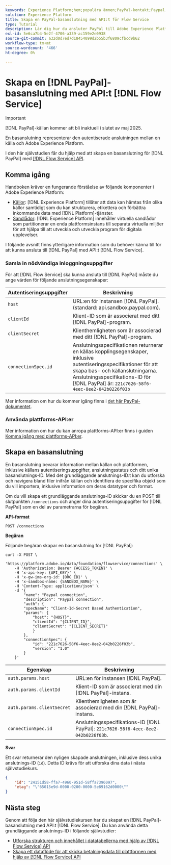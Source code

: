 ```yaml
---
keywords: Experience Platform;hem;populära ämnen;PayPal-kontakt;Paypal;Paypal
solution: Experience Platform
title: Skapa en PayPal-basanslutning med API:t för Flow Service
type: Tutorial
description: Lär dig hur du ansluter PayPal till Adobe Experience Platform med API:t för Flow Service.
exl-id: 5e6ca7b4-5e2f-4706-a339-ac159e2e0938
source-git-commit: a32d0d7ed7d18454099d2b55b3f6809cfbcd9b62
workflow-type: tm+mt
source-wordcount: '466'
ht-degree: 0%

---
```


# Skapa en [!DNL PayPal]-basanslutning med API:t [!DNL Flow Service]

>[!IMPORTANT]
>
>[!DNL PayPal]-källan kommer att bli inaktuell i slutet av maj 2025.

En basanslutning representerar den autentiserade anslutningen mellan en källa och Adobe Experience Platform.

I den här självstudien får du hjälp med att skapa en basanslutning för [!DNL PayPal] med [[!DNL Flow Service] API](https://www.adobe.io/experience-platform-apis/references/flow-service/).

## Komma igång

Handboken kräver en fungerande förståelse av följande komponenter i Adobe Experience Platform:

* [Källor](../../../../home.md): [!DNL Experience Platform] tillåter att data kan hämtas från olika källor samtidigt som du kan strukturera, etikettera och förbättra inkommande data med [!DNL Platform]-tjänster.
* [Sandlådor](../../../../../sandboxes/home.md): [!DNL Experience Platform] innehåller virtuella sandlådor som partitionerar en enda plattformsinstans till separata virtuella miljöer för att hjälpa till att utveckla och utveckla program för digitala upplevelser.

I följande avsnitt finns ytterligare information som du behöver känna till för att kunna ansluta till [!DNL PayPal] med API:t [!DNL Flow Service].

### Samla in nödvändiga inloggningsuppgifter

För att [!DNL Flow Service] ska kunna ansluta till [!DNL PayPal] måste du ange värden för följande anslutningsegenskaper:

| Autentiseringsuppgifter | Beskrivning |
| ---------- | ----------- |
| `host` | URL:en för instansen [!DNL PayPal]. (standard: api.sandbox.paypal.com). |
| `clientId` | Klient-ID som är associerat med ditt [!DNL PayPal]-program. |
| `clientSecret` | Klienthemligheten som är associerad med ditt [!DNL PayPal]-program. |
| `connectionSpec.id` | Anslutningsspecifikationen returnerar en källas kopplingsegenskaper, inklusive autentiseringsspecifikationer för att skapa bas- och källanslutningarna. Anslutningsspecifikations-ID för [!DNL PayPal] är: `221c7626-58f6-4eec-8ee2-042b0226f03b` |

Mer information om hur du kommer igång finns i [det här PayPal-dokumentet](https://developer.paypal.com/docs/api/overview/#get-credentials).

### Använda plattforms-API:er

Mer information om hur du kan anropa plattforms-API:er finns i guiden [Komma igång med plattforms-API:er](../../../../../landing/api-guide.md).

## Skapa en basanslutning

En basanslutning bevarar information mellan källan och plattformen, inklusive källans autentiseringsuppgifter, anslutningsstatus och ditt unika basanslutnings-ID. Med det grundläggande anslutnings-ID:t kan du utforska och navigera bland filer inifrån källan och identifiera de specifika objekt som du vill importera, inklusive information om deras datatyper och format.

Om du vill skapa ett grundläggande anslutnings-ID skickar du en POST till slutpunkten `/connections` och anger dina autentiseringsuppgifter för [!DNL PayPal] som en del av parametrarna för begäran.

**API-format**

```http
POST /connections
```

**Begäran**

Följande begäran skapar en basanslutning för [!DNL PayPal]:

```shell
curl -X POST \
    'https://platform.adobe.io/data/foundation/flowservice/connections' \
    -H 'Authorization: Bearer {ACCESS_TOKEN}' \
    -H 'x-api-key: {API_KEY}' \
    -H 'x-gw-ims-org-id: {ORG_ID}' \
    -H 'x-sandbox-name: {SANDBOX_NAME}' \
    -H 'Content-Type: application/json' \
    -d '{
        "name": "Paypal connection",
        "description": "Paypal connection",
        "auth": {
        "specName": "Client-Id-Secret Based Authentication",
        "params": {
            "host": "{HOST}",
            "clientId": "{CLIENT_ID}",
            "clientSecret": "{CLIENT_SECRET}"
            }
        },
        "connectionSpec": {
            "id": "221c7626-58f6-4eec-8ee2-042b0226f03b",
            "version": "1.0"
        }
    }'
```

| Egenskap | Beskrivning |
| --------- | ----------- |
| `auth.params.host` | URL:en för instansen [!DNL PayPal]. |
| `auth.params.clientId` | Klient-ID som är associerat med din [!DNL PayPal]-instans. |
| `auth.params.clientSecret` | Klienthemligheten som är associerad med din [!DNL PayPal]-instans. |
| `connectionSpec.id` | Anslutningsspecifikations-ID [!DNL PayPal]: `221c7626-58f6-4eec-8ee2-042b0226f03b`. |

**Svar**

Ett svar returnerar den nyligen skapade anslutningen, inklusive dess unika anslutnings-ID (`id`). Detta ID krävs för att utforska dina data i nästa självstudiekurs.

```json
{
    "id": "24151d58-ffa7-4960-951d-58ffa7396097",
    "etag": "\"65015e9d-0000-0200-0000-5e89162d0000\""
}
```

## Nästa steg

Genom att följa den här självstudiekursen har du skapat en [!DNL PayPal]-basanslutning med API:t [!DNL Flow Service]. Du kan använda detta grundläggande anslutnings-ID i följande självstudier:

* [Utforska strukturen och innehållet i datatabellerna med hjälp av  [!DNL Flow Service] API](../../explore/tabular.md)
* [Skapa ett dataflöde för att skicka betalningsdata till plattformen med hjälp av  [!DNL Flow Service] API](../../collect/payments.md)
